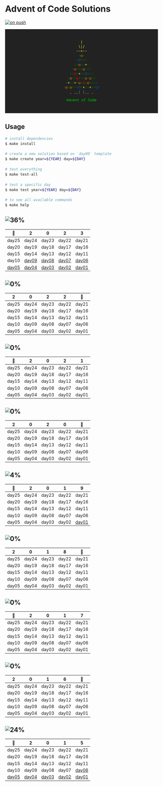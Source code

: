 # Advent of Code Solutions

[![on push](https://github.com/matheusaraujo/advent-of-code/actions/workflows/on-push.yaml/badge.svg)](https://github.com/matheusaraujo/advent-of-code/actions/workflows/on-push.yaml)

![AOC](docs/logo.png)

## Usage

```bash
# install dependencies
$ make install

# create a new solution based on `day00` template
$ make create year=${YEAR} day=${DAY}

# test everything
$ make test-all

# test a specific day
$ make test year=${YEAR} day=${DAY}

# to see all available commands
$ make help
```

## ![36%](https://progress-bar.dev/36?title=2023)

|  :christmas_tree:   |            2             |            0            |            2             |          3           |
| :-----------------: | :----------------------: | :---------------------: | :----------------------: | :------------------: |
|        day25        |          day24           |          day23          |          day22           |        day21         |
|        day20        |          day19           |          day18          |          day17           |        day16         |
|        day15        |          day14           |          day13          |          day12           |        day11         |
|        day10        | [day09](src/2023/day09/) | [day08](src/2023/day08) | [day07](src/2023/day07/) | [day06](2023/day06/) |
| [day05](2023day05/) |   [day04](2023/day04/)   |  [day03](2023/day03/)   |   [day02](2023/day02/)   | [day01](2023/day01/) |

## ![0%](https://progress-bar.dev/0?title=2022)

|   2   |   0   |   2   |   2   | :christmas_tree: |
| :---: | :---: | :---: | :---: | :--------------: |
| day25 | day24 | day23 | day22 |      day21       |
| day20 | day19 | day18 | day17 |      day16       |
| day15 | day14 | day13 | day12 |      day11       |
| day10 | day09 | day08 | day07 |      day06       |
| day05 | day04 | day03 | day02 |      day01       |

## ![0%](https://progress-bar.dev/0?title=2021)

| :christmas_tree: |   2   |   0   |   2   |   1   |
| :--------------: | :---: | :---: | :---: | :---: |
|      day25       | day24 | day23 | day22 | day21 |
|      day20       | day19 | day18 | day17 | day16 |
|      day15       | day14 | day13 | day12 | day11 |
|      day10       | day09 | day08 | day07 | day06 |
|      day05       | day04 | day03 | day02 | day01 |

## ![0%](https://progress-bar.dev/0?title=2020)

|   2   |   0   |   2   |   0   | :christmas_tree: |
| :---: | :---: | :---: | :---: | :--------------: |
| day25 | day24 | day23 | day22 |      day21       |
| day20 | day19 | day18 | day17 |      day16       |
| day15 | day14 | day13 | day12 |      day11       |
| day10 | day09 | day08 | day07 |      day06       |
| day05 | day04 | day03 | day02 |      day01       |

## ![4%](https://progress-bar.dev/4?title=2019)

| :christmas_tree: |   2   |   0   |   1   |            9             |
| :--------------: | :---: | :---: | :---: | :----------------------: |
|      day25       | day24 | day23 | day22 |          day21           |
|      day20       | day19 | day18 | day17 |          day16           |
|      day15       | day14 | day13 | day12 |          day11           |
|      day10       | day09 | day08 | day07 |          day06           |
|      day05       | day04 | day03 | day02 | [day01](src/2019/day01/) |

## ![0%](https://progress-bar.dev/0?title=2018)

|   2   |   0   |   1   |   8   | :christmas_tree: |
| :---: | :---: | :---: | :---: | :--------------: |
| day25 | day24 | day23 | day22 |      day21       |
| day20 | day19 | day18 | day17 |      day16       |
| day15 | day14 | day13 | day12 |      day11       |
| day10 | day09 | day08 | day07 |      day06       |
| day05 | day04 | day03 | day02 |      day01       |

## ![0%](https://progress-bar.dev/0?title=2017)

| :christmas_tree: |   2   |   0   |   1   |   7   |
| :--------------: | :---: | :---: | :---: | :---: |
|      day25       | day24 | day23 | day22 | day21 |
|      day20       | day19 | day18 | day17 | day16 |
|      day15       | day14 | day13 | day12 | day11 |
|      day10       | day09 | day08 | day07 | day06 |
|      day05       | day04 | day03 | day02 | day01 |

## ![0%](https://progress-bar.dev/0?title=2016)

|   2   |   0   |   1   |   6   | :christmas_tree: |
| :---: | :---: | :---: | :---: | :--------------: |
| day25 | day24 | day23 | day22 |      day21       |
| day20 | day19 | day18 | day17 |      day16       |
| day15 | day14 | day13 | day12 |      day11       |
| day10 | day09 | day08 | day07 |      day06       |
| day05 | day04 | day03 | day02 |      day01       |

## ![24%](https://progress-bar.dev/24?title=2015)

|     :christmas_tree:     |            2             |            0             |            1             |            5             |
| :----------------------: | :----------------------: | :----------------------: | :----------------------: | :----------------------: |
|          day25           |          day24           |          day23           |          day22           |          day21           |
|          day20           |          day19           |          day18           |          day17           |          day16           |
|          day15           |          day14           |          day13           |          day12           |          day11           |
|          day10           |          day09           |          day08           |          day07           | [day06](src/2015/day06/) |
| [day05](src/2015/day05/) | [day04](src/2015/day04/) | [day03](src/2015/day03/) | [day02](src/2015/day02/) | [day01](src/2015/day01/) |

